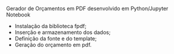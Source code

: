 Gerador de Orçamentos em PDF desenvolvido em Python/Jupyter Notebook

- Instalação da biblioteca fpdf;
- Inserção e armazenamento dos dados;
- Definição da fonte e do template;
- Geração do orçamento em pdf.
